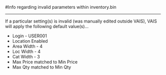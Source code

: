 #Info regarding invalid parameters within inventory.bin

---

If a particular setting(s) is invalid (was manually edited outside VAIS), VAIS will apply the following default value(s)...

* Login - USER001
* Location Enabled
* Area Width - 4
* Loc Width - 4
* Cat Width - 3
* Max Price matched to Min Price
* Max Qty matched to Min Qty
